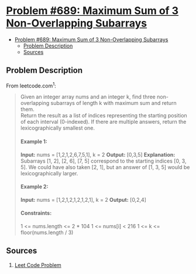 # [Problem #689: Maximum Sum of 3 Non-Overlapping Subarrays](https://leetcode.com/problems/maximum-sum-of-3-non-overlapping-subarrays/description/)

- [Problem #689: Maximum Sum of 3 Non-Overlapping Subarrays](#problem-689-maximum-sum-of-3-non-overlapping-subarrays)
  - [Problem Description](#problem-description)
  - [Sources](#sources)

## Problem Description
From leetcode.com<sup>1</sup>:
> Given an integer array nums and an integer k, find three non-overlapping subarrays of length k with maximum sum and return them.<br/>
>Return the result as a list of indices representing the starting position of each interval (0-indexed). If there are multiple answers, return the lexicographically smallest one.<br/>
>#### Example 1:
>**Input:** nums = [1,2,1,2,6,7,5,1], k = 2
>**Output:** [0,3,5]
>**Explanation:** Subarrays [1, 2], [2, 6], [7, 5] correspond to the starting indices [0, 3, 5].
We could have also taken [2, 1], but an answer of [1, 3, 5] would be lexicographically larger.
>#### Example 2:
> **Input:** nums = [1,2,1,2,1,2,1,2,1], k = 2
> **Output:** [0,2,4]
> #### Constraints:
> 1 <= nums.length <= 2 * 104
> 1 <= nums[i] < 216
> 1 <= k <= floor(nums.length / 3)


## Sources
1. [Leet Code Problem](https://leetcode.com/problems/maximum-sum-of-3-non-overlapping-subarrays/description/)